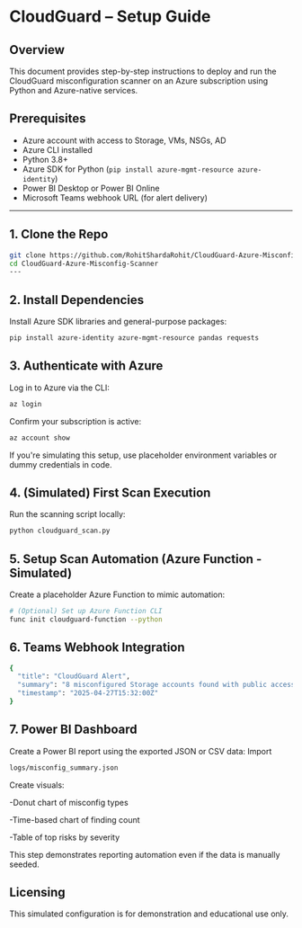 # CloudGuard – Setup Guide

## Overview

This document provides step-by-step instructions to deploy and run the CloudGuard misconfiguration scanner on an Azure subscription using Python and Azure-native services.

## Prerequisites

- Azure account with access to Storage, VMs, NSGs, AD
- Azure CLI installed
- Python 3.8+
- Azure SDK for Python (`pip install azure-mgmt-resource azure-identity`)
- Power BI Desktop or Power BI Online
- Microsoft Teams webhook URL (for alert delivery)

---


## 1. Clone the Repo

```bash 
git clone https://github.com/RohitShardaRohit/CloudGuard-Azure-Misconfig-Scanner
cd CloudGuard-Azure-Misconfig-Scanner
---
```

## 2. Install Dependencies

Install Azure SDK libraries and general-purpose packages:

```bash
pip install azure-identity azure-mgmt-resource pandas requests
```
## 3. Authenticate with Azure
Log in to Azure via the CLI:
```bash
az login
 ```
Confirm your subscription is active:
```bash
az account show
 ```
If you're simulating this setup, use placeholder environment variables or dummy credentials in code.

## 4. (Simulated) First Scan Execution
Run the scanning script locally:
```bash
python cloudguard_scan.py
```
## 5. Setup Scan Automation (Azure Function - Simulated)
Create a placeholder Azure Function to mimic automation:
```bash
# (Optional) Set up Azure Function CLI
func init cloudguard-function --python
```
## 6. Teams Webhook Integration

```bash
{
  "title": "CloudGuard Alert",
  "summary": "8 misconfigured Storage accounts found with public access enabled.",
  "timestamp": "2025-04-27T15:32:00Z"
}
```
## 7. Power BI Dashboard 
Create a Power BI report using the exported JSON or CSV data:
Import
```bash
logs/misconfig_summary.json
```
Create visuals:

-Donut chart of misconfig types

-Time-based chart of finding count

-Table of top risks by severity

This step demonstrates reporting automation even if the data is manually seeded.

## Licensing
This simulated configuration is for demonstration and educational use only.
